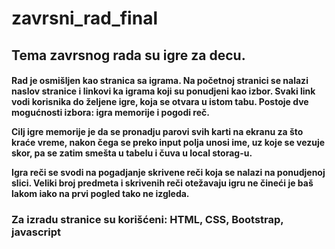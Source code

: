 ﻿# zavrsni_rad_final

<h2>Tema zavrsnog rada su igre za decu.</h2>
  <h4>Rad je osmišljen kao stranica sa igrama. Na početnoj stranici se nalazi naslov stranice i linkovi ka igrama
  koji su ponudjeni kao izbor. Svaki link vodi korisnika do željene igre, koja se otvara u istom tabu.
  Postoje dve mogućnosti izbora: igra memorije i pogodi reč.
  
  Cilj igre memorije je da se pronadju parovi svih karti na ekranu za što kraće vreme, nakon čega se preko input
  polja unosi ime, uz koje se vezuje skor, pa se zatim smešta u tabelu i čuva u local storag-u.
  
  Igra reči se svodi na pogadjanje skrivene reči koja se nalazi na ponudjenoj slici. Veliki broj predmeta i 
  skrivenih reči otežavaju igru ne čineći je baš lakom iako na prvi pogled tako ne izgleda.</h4>
  
  <h3>Za izradu stranice su korišćeni: HTML, CSS, Bootstrap, javascript</h3>
